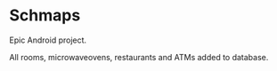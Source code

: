 Schmaps
=======

Epic Android project.

All rooms, microwaveovens, restaurants and ATMs added to database.
